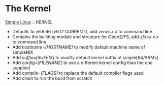 # The Kernel

[Simple Linux](https://users.simplenix.com/forum) :: KERNEL

* Defaults to v6.6.66 (v6.12 CURRENT), add _ver=x.x.x_ to command line
* Contains the building module and strcuture for OpenZ/FS, add _zfs=x.x.x_ to command line
* Add _hostname=[HOSTNAME]_ to modify default machine name of simpleNIX
* Add _suffix=[SUFFIX]_ to modify default kernel suffix of simple[64/ARMx]
* Add _config=[FILENAME]_ to use a different kernel config than the one supplied
* Add _compile=[FLAGS]_ to replace the default compiler flags used
* Add _clean_ to run the build from scratch
  
